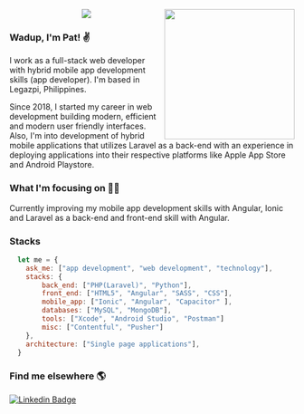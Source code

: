 
<p align ="center">
<img src="https://github-readme-stats.vercel.app/api?username=heyypatrick&show_icons=true&title_color=00ffff&text_color=33ff33&bg_color=333333&icon_color=ffff4d")
</p>
<img align='right' src="https://media.giphy.com/media/M9gbBd9nbDrOTu1Mqx/giphy.gif" width="230">


### Wadup, I'm Pat! ✌

I work as a full-stack web developer with hybrid mobile app development skills (app developer). I'm based in Legazpi, Philippines.

Since 2018, I started my career in web development building modern, efficient and modern user friendly interfaces. Also, I'm into development of hybrid mobile applications that utilizes Laravel as a back-end with an experience in deploying applications into their respective platforms like Apple App Store and Android Playstore.

### What I'm focusing on 👨‍💻

Currently improving my mobile app development skills with Angular, Ionic and Laravel as a back-end and front-end skill with Angular.<br />

### Stacks
```javascript
  let me = {
    ask_me: ["app development", "web development", "technology"],
    stacks: {
        back_end: ["PHP(Laravel)", "Python"],
        front_end: ["HTML5", "Angular", "SASS", "CSS"],
        mobile_app: ["Ionic", "Angular", "Capacitor" ],
        databases: ["MySQL", "MongoDB"],
        tools: ["Xcode", "Android Studio", "Postman"]
        misc: ["Contentful", "Pusher"]
    },
    architecture: ["Single page applications"],
  }
```

### Find me elsewhere 🌎

[![Linkedin Badge](https://img.shields.io/badge/-LinkedIn-blue?style=flat-square&logo=Linkedin&logoColor=white&link=https://www.linkedin.com/in/patrickmataba//)](https://www.linkedin.com/in/patrickmataba/)
